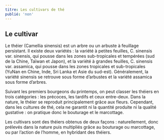 ```yaml
---
titre: Les cultivars de thé
publié: 'non'
---
```


## Le cultivar

Le théier (Camellia sinensis) est un arbre ou un arbuste à feuillage persistant. Il existe deux variétés : la variété à petites feuilles, C. sinensis var. sinensis, qui pousse dans les zones sub-tropicales et tempérées (sud de la Chine, Taïwan et Japon), et la variété à grandes feuilles, C. sinensis var. assamica, qui pousse dans les zones tropicales et sub-tropicales (YuNan en Chine, Inde, Sri Lanka et Asie du sud-est). Généralement, la variété sinensis se retrouve sous forme d’arbustes et la variété assamica sous forme d’arbres.

Suivant les premiers bourgeons du printemps, on peut classer les théiers en trois catégories : les précoces, les tardifs et ceux entre-deux.
Dans la nature, le théier se reproduit principalement grâce aux fleurs. Cependant, dans les cultures de thé, cela ne garantit ni la quantité produite ni la qualité gustative : on pratique donc le bouturage et le marcottage.

Les cultivars sont des théiers obtenus de deux façons : naturellement, donc prélevés dans la nature puis multipliés grâce au bouturage ou marcottage, ou par l’action de l’homme, en hybridant des théiers.
